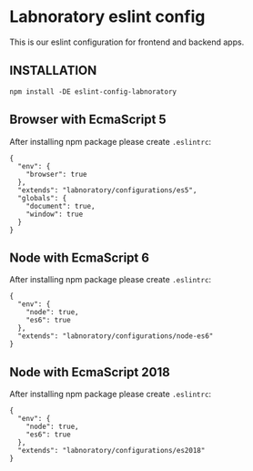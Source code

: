 # Labnoratory eslint config

This is our eslint configuration for frontend and backend apps.


## INSTALLATION

    npm install -DE eslint-config-labnoratory

## Browser with EcmaScript 5

After installing npm package please create `.eslintrc`:

    {
      "env": {
        "browser": true
      },
      "extends": "labnoratory/configurations/es5",
      "globals": {
        "document": true,
        "window": true
      }
    }

## Node with EcmaScript 6

After installing npm package please create `.eslintrc`:

    {
      "env": {
        "node": true,
        "es6": true
      },
      "extends": "labnoratory/configurations/node-es6"
    }

## Node with EcmaScript 2018

After installing npm package please create `.eslintrc`:

    {
      "env": {
        "node": true,
        "es6": true
      },
      "extends": "labnoratory/configurations/es2018"
    }
